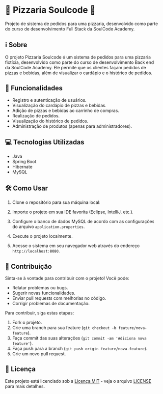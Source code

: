 # 🍕 Pizzaria Soulcode 🍕

Projeto de sistema de pedidos para uma pizzaria, desenvolvido como parte do curso de desenvolvimento Full Stack da SoulCode Academy.

## ℹ️ Sobre

O projeto Pizzaria Soulcode é um sistema de pedidos para uma pizzaria fictícia, desenvolvido como parte do curso de desenvolvimento Back end da SoulCode Academy. Ele permite que os clientes façam pedidos de pizzas e bebidas, além de visualizar o cardápio e o histórico de pedidos.

## 🚀 Funcionalidades

- Registro e autenticação de usuários.
- Visualização do cardápio de pizzas e bebidas.
- Adição de pizzas e bebidas ao carrinho de compras.
- Realização de pedidos.
- Visualização do histórico de pedidos.
- Administração de produtos (apenas para administradores).

## 💻 Tecnologias Utilizadas

- Java
- Spring Boot
- Hibernate
- MySQL

## 🛠️ Como Usar

1. Clone o repositório para sua máquina local:

2. Importe o projeto em sua IDE favorita (Eclipse, IntelliJ, etc.).

3. Configure o banco de dados MySQL de acordo com as configurações do arquivo `application.properties`.

4. Execute o projeto localmente.

5. Acesse o sistema em seu navegador web através do endereço `http://localhost:8080`.

## 🤝 Contribuição

Sinta-se à vontade para contribuir com o projeto! Você pode:

- Relatar problemas ou bugs.
- Sugerir novas funcionalidades.
- Enviar pull requests com melhorias no código.
- Corrigir problemas de documentação.

Para contribuir, siga estas etapas:

1. Fork o projeto.
2. Crie uma branch para sua feature (`git checkout -b feature/nova-feature`).
3. Faça commit das suas alterações (`git commit -am 'Adiciona nova feature'`).
4. Faça push para a branch (`git push origin feature/nova-feature`).
5. Crie um novo pull request.

## 📝 Licença

Este projeto está licenciado sob a [Licença MIT](https://opensource.org/licenses/MIT) - veja o arquivo [LICENSE](LICENSE) para mais detalhes.
